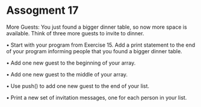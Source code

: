 # Assogment 17
More Guests: You just found a bigger dinner table, so now more space is available. Think of three more guests to invite to dinner.

• Start with your program from Exercise 15. Add a print statement to the end of your program informing people that you found a bigger dinner table.

• Add one new guest to the beginning of your array.

• Add one new guest to the middle of your array. 

• Use push() to add one new guest to the end of your list. 

• Print a new set of invitation messages, one for each person in your list.